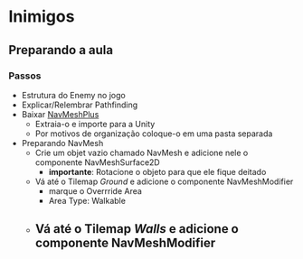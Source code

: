 # Inimigos

## Preparando a aula

### Passos
- Estrutura do Enemy no jogo
- Explicar/Relembrar Pathfinding
- Baixar [NavMeshPlus](https://github.com/h8man/NavMeshPlus)
  - Extraia-o e importe para a Unity
  - Por motivos de organização coloque-o em uma pasta separada
- Preparando NavMesh
  - Crie um objet vazio chamado NavMesh e adicione nele o componente NavMeshSurface2D
    - **importante**: Rotacione o objeto para que ele fique deitado
  - Vá até o Tilemap *Ground* e adicione o componente NavMeshModifier
    - marque o Overrride Area
    - Area Type: Walkable
  - Vá até o Tilemap *Walls* e adicione o componente NavMeshModifier
    - 